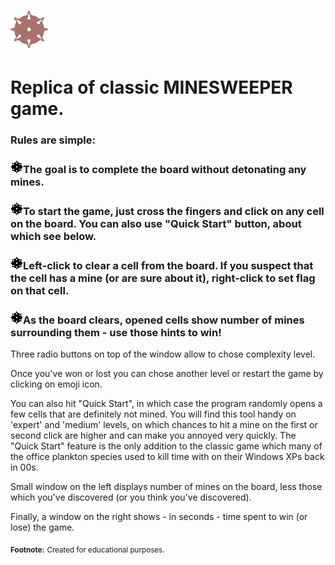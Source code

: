 # ![Image of mine](https://github.com/kolyasalubov/Lv-UA-1020.PythonFundamentals/blob/Anishchenko_V/Anishchenko_V/_Final_project/imgs/bomb_fav0.png)

# Replica of classic MINESWEEPER game.

### **Rules** are simple:

### ![Image of mine](https://github.com/kolyasalubov/Lv-UA-1020.PythonFundamentals/blob/Anishchenko_V/Anishchenko_V/_Final_project/imgs/bomb_fav.png)The goal is to complete the board without detonating any mines.

### ![Image of mine](https://github.com/kolyasalubov/Lv-UA-1020.PythonFundamentals/blob/Anishchenko_V/Anishchenko_V/_Final_project/imgs/bomb_fav.png)To start the game, just cross the fingers and click on any cell on the board. You can also use "Quick Start" button, about which see below.

### ![Image of mine](https://github.com/kolyasalubov/Lv-UA-1020.PythonFundamentals/blob/Anishchenko_V/Anishchenko_V/_Final_project/imgs/bomb_fav.png)Left-click to clear a cell from the board. If you suspect that the cell has a mine (or are sure about it), right-click to set flag on that cell.

### ![Image of mine](https://github.com/kolyasalubov/Lv-UA-1020.PythonFundamentals/blob/Anishchenko_V/Anishchenko_V/_Final_project/imgs/bomb_fav.png)As the board clears, opened cells show number of mines surrounding them - use those hints to win!

Three radio buttons on top of the window allow to chose complexity level.

Once you've won or lost you can chose another level or restart the game by clicking on emoji icon.

You can also hit "Quick Start", in which case the program randomly opens a few cells that are definitely not mined. You will find this tool handy on 'expert' and 'medium' levels, on which chances to hit a mine on the first or second click are higher and can make you annoyed very quickly. The "Quick Start" feature is the only addition to the classic game which many of the office plankton species used to kill time with on their Windows XPs back in 00s.

Small window on the left displays number of mines on the board, less those which you've discovered (or you think you've discovered).

Finally, a window on the right shows - in seconds - time spent to win (or lose) the game.

<sub>**Footnote:**</sub>
<sub>Created for educational purposes.</sub>
